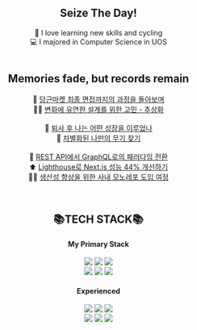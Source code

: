 <div align="center">
  
## Seize The Day!
🚴 I love learning new skills and cycling
<br />
💻 I majored in Computer Science in UOS
<br />
<br />

## Memories fade, but records remain

🥕 <a href="https://www.enjoydev.life/blog/retrospect/5-daangn-interview" target="_blank">당근마켓 최종 면접까지의 과정을 돌아보며</a>
<br />
🧗‍♀️ <a href="https://www.enjoydev.life/blog/retrospect/2-abstract-architecture" target="_blank">변화에 유연한 설계를 위한 고민 - 추상화</a>
<br />
<br />
📝 <a href="https://www.enjoydev.life/blog/retrospect/1-devcourse-MIL-1" target="_blank">퇴사 후 나는 어떤 성장을 이루었나</a>
<br />
💪 <a href="https://www.enjoydev.life/blog/retrospect/3-devcourse-MIL-2" target="_blank">차별화된 나만의 무기 찾기</a>
<br />
<br />
🎡 <a href="https://www.enjoydev.life/blog/frontend/11-graphql" target="_blank">REST API에서 GraphQL로의 패러다임 전환</a>
<br />
⬆️ <a href="https://www.enjoydev.life/blog/nextjs/3-performance" target="_blank">Lighthouse로 Next.js 성능 44% 개선하기</a>
<br />
🏃‍♀️ <a href="https://www.enjoydev.life/blog/frontend/8-monorepo" target="_blank">생산성 향상을 위한 사내 모노레포 도입 여정</a>

<br />

## 📚TECH STACK📚
#### My Primary Stack
<img src="https://img.shields.io/badge/React-40AEF0?style=flat&logo=react&logoColor=white">
<img src="https://img.shields.io/badge/Recoil-764ABC?style=flat&logo=reactquery&logoColor=white">
<img src="https://img.shields.io/badge/React query-FF4154?style=flat&logo=reactquery&logoColor=white">
<br />
<img src="https://img.shields.io/badge/Typescript-3178C6?style=flat&logo=typescript&logoColor=white">
<img src="https://img.shields.io/badge/Javascript-F7901E?style=flat&logo=javascript&logoColor=white">
<img src="https://img.shields.io/badge/Tailwind-06B6D4?style=flat&logo=tailwindcss&logoColor=white">
<br />

#### Experienced
<img src="https://img.shields.io/badge/Next.js-000000?style=flat&logo=Next.js&logoColor=white">
<img src="https://img.shields.io/badge/Vite-646CFF?style=flat&logo=vite&logoColor=white">
<img src="https://img.shields.io/badge/Storybook-FF4785?style=flat&logo=storybook&logoColor=white">
<br />
<img src="https://img.shields.io/badge/Sass-CC6699?style=flat&logo=Sass&logoColor=white">
<img src="https://img.shields.io/badge/Emotion-D26AC2?&style=flat&logo=emotion&logoColor=white">
<img src="https://img.shields.io/badge/Github Actions-2088FF?style=flat&logo=githubactions&logoColor=white">
</div>

<!---
pySoo/pySoo is a ✨ special ✨ repository because its `README.md` (this file) appears on your GitHub profile.
You can click the Preview link to take a look at your changes.
--->

